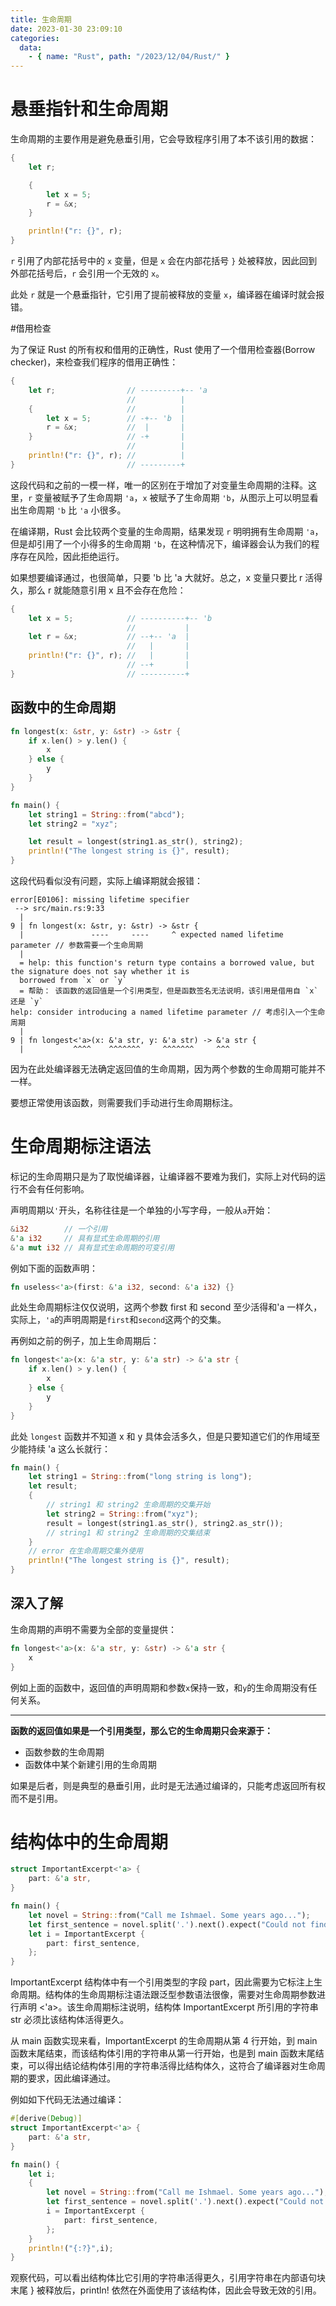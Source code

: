 ```yaml
---
title: 生命周期
date: 2023-01-30 23:09:10
categories:
  data:
    - { name: "Rust", path: "/2023/12/04/Rust/" }
---
```


# 悬垂指针和生命周期

生命周期的主要作用是避免悬垂引用，它会导致程序引用了本不该引用的数据：
```rust
{
    let r;

    {
        let x = 5;
        r = &x;
    }

    println!("r: {}", r);
}
```

`r` 引用了内部花括号中的 `x` 变量，但是 `x` 会在内部花括号 `}` 处被释放，因此回到外部花括号后，`r` 会引用一个无效的 `x`。

此处 `r` 就是一个悬垂指针，它引用了提前被释放的变量 `x`，编译器在编译时就会报错。

#借用检查

为了保证 Rust 的所有权和借用的正确性，Rust 使用了一个借用检查器(Borrow checker)，来检查我们程序的借用正确性：
```rust
{
    let r;                // ---------+-- 'a
                          //          |
    {                     //          |
        let x = 5;        // -+-- 'b  |
        r = &x;           //  |       |
    }                     // -+       |
                          //          |
    println!("r: {}", r); //          |
}                         // ---------+
```

这段代码和之前的一模一样，唯一的区别在于增加了对变量生命周期的注释。这里，`r` 变量被赋予了生命周期 `'a`，`x` 被赋予了生命周期 `'b`，从图示上可以明显看出生命周期 `'b` 比 `'a` 小很多。

在编译期，Rust 会比较两个变量的生命周期，结果发现 `r` 明明拥有生命周期 `'a`，但是却引用了一个小得多的生命周期 `'b`，在这种情况下，编译器会认为我们的程序存在风险，因此拒绝运行。

如果想要编译通过，也很简单，只要 'b 比 'a 大就好。总之，x 变量只要比 r 活得久，那么 r 就能随意引用 x 且不会存在危险：

```rust
{
    let x = 5;            // ----------+-- 'b
                          //           |
    let r = &x;           // --+-- 'a  |
                          //   |       |
    println!("r: {}", r); //   |       |
                          // --+       |
}                         // ----------+
```

## 函数中的生命周期

```rust
fn longest(x: &str, y: &str) -> &str {
    if x.len() > y.len() {
        x
    } else {
        y
    }
}

fn main() {
    let string1 = String::from("abcd");
    let string2 = "xyz";

    let result = longest(string1.as_str(), string2);
    println!("The longest string is {}", result);
}
```

这段代码看似没有问题，实际上编译期就会报错：
```log
error[E0106]: missing lifetime specifier
 --> src/main.rs:9:33
  |
9 | fn longest(x: &str, y: &str) -> &str {
  |               ----     ----     ^ expected named lifetime parameter // 参数需要一个生命周期
  |
  = help: this function's return type contains a borrowed value, but the signature does not say whether it is
  borrowed from `x` or `y`
  = 帮助： 该函数的返回值是一个引用类型，但是函数签名无法说明，该引用是借用自 `x` 还是 `y`
help: consider introducing a named lifetime parameter // 考虑引入一个生命周期
  |
9 | fn longest<'a>(x: &'a str, y: &'a str) -> &'a str {
  |           ^^^^    ^^^^^^^     ^^^^^^^     ^^^
```

因为在此处编译器无法确定返回值的生命周期，因为两个参数的生命周期可能并不一样。

要想正常使用该函数，则需要我们手动进行生命周期标注。

# 生命周期标注语法

标记的生命周期只是为了取悦编译器，让编译器不要难为我们，实际上对代码的运行不会有任何影响。

声明周期以`'`开头，名称往往是一个单独的小写字母，一般从`a`开始：
```rust
&i32        // 一个引用
&'a i32     // 具有显式生命周期的引用
&'a mut i32 // 具有显式生命周期的可变引用
```
例如下面的函数声明：
```rust
fn useless<'a>(first: &'a i32, second: &'a i32) {}
```
此处生命周期标注仅仅说明，这两个参数 first 和 second 至少活得和'a 一样久，实际上，`'a`的声明周期是`first`和`second`这两个的交集。

再例如之前的例子，加上生命周期后：
```rust
fn longest<'a>(x: &'a str, y: &'a str) -> &'a str {
    if x.len() > y.len() {
        x
    } else {
        y
    }
}
```

此处 `longest` 函数并不知道 x 和 y 具体会活多久，但是只要知道它们的作用域至少能持续 'a 这么长就行：
```rust
fn main() {
    let string1 = String::from("long string is long");
    let result;
    {
        // string1 和 string2 生命周期的交集开始
        let string2 = String::from("xyz");
        result = longest(string1.as_str(), string2.as_str());
        // string1 和 string2 生命周期的交集结束
    }
    // error 在生命周期交集外使用
    println!("The longest string is {}", result);
}
```

## 深入了解

生命周期的声明不需要为全部的变量提供：
```rust
fn longest<'a>(x: &'a str, y: &str) -> &'a str {
    x
}
```

例如上面的函数中，返回值的声明周期和参数`x`保持一致，和`y`的生命周期没有任何关系。

---

**函数的返回值如果是一个引用类型，那么它的生命周期只会来源于：**

- 函数参数的生命周期
- 函数体中某个新建引用的生命周期

如果是后者，则是典型的悬垂引用，此时是无法通过编译的，只能考虑返回所有权而不是引用。

# 结构体中的生命周期

```rust
struct ImportantExcerpt<'a> {
    part: &'a str,
}

fn main() {
    let novel = String::from("Call me Ishmael. Some years ago...");
    let first_sentence = novel.split('.').next().expect("Could not find a '.'");
    let i = ImportantExcerpt {
        part: first_sentence,
    };
}
```

ImportantExcerpt 结构体中有一个引用类型的字段 part，因此需要为它标注上生命周期。结构体的生命周期标注语法跟泛型参数语法很像，需要对生命周期参数进行声明 <'a>。该生命周期标注说明，结构体 ImportantExcerpt 所引用的字符串 str 必须比该结构体活得更久。

从 main 函数实现来看，ImportantExcerpt 的生命周期从第 4 行开始，到 main 函数末尾结束，而该结构体引用的字符串从第一行开始，也是到 main 函数末尾结束，可以得出结论结构体引用的字符串活得比结构体久，这符合了编译器对生命周期的要求，因此编译通过。

例如如下代码无法通过编译：

```rust
#[derive(Debug)]
struct ImportantExcerpt<'a> {
    part: &'a str,
}

fn main() {
    let i;
    {
        let novel = String::from("Call me Ishmael. Some years ago...");
        let first_sentence = novel.split('.').next().expect("Could not find a '.'");
        i = ImportantExcerpt {
            part: first_sentence,
        };
    }
    println!("{:?}",i);
}
```

观察代码，可以看出结构体比它引用的字符串活得更久，引用字符串在内部语句块末尾 } 被释放后，println! 依然在外面使用了该结构体，因此会导致无效的引用。